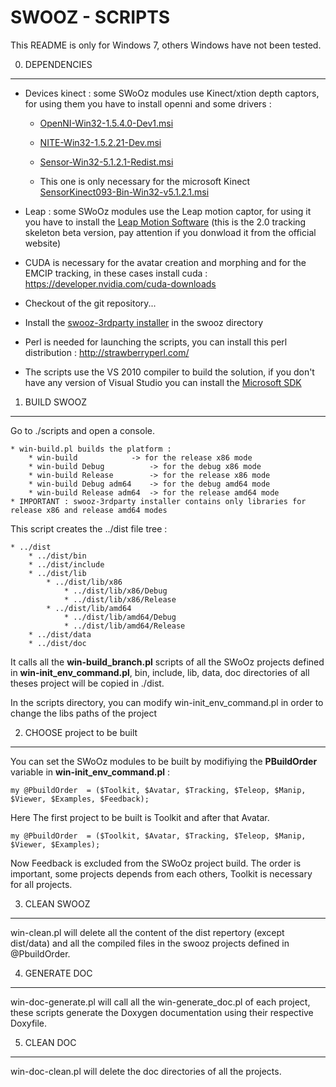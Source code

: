 SWOOZ - SCRIPTS
===============

This README is only for Windows 7, others Windows have not been tested.


0. DEPENDENCIES
---------------

 * Devices kinect : some SWoOz modules use Kinect/xtion depth captors, for using them you have to install openni and some drivers :

	- [OpenNI-Win32-1.5.4.0-Dev1.msi](https://mega.co.nz/#!vZNWBLgC!SHhJy4ZCSKf__OQDq-fPIUuYvHvsceWFXNdUzaANtLs)

	- [NITE-Win32-1.5.2.21-Dev.msi](https://mega.co.nz/#!LQ8lRDob!sjsfcA2Dze2tQx4gov23RLPSPxp8QRliX1DayLbz_2k)
	
	- [Sensor-Win32-5.1.2.1-Redist.msi](https://mega.co.nz/#!DdlXRBzZ!rTq6ODc1Vy8IVyUxNIHzVv_FF_iqMphy5UA8lYiOeAs)

	- This one is only necessary for the microsoft Kinect  [SensorKinect093-Bin-Win32-v5.1.2.1.msi](https://mega.co.nz/#!SMEyhawC!pF3DAzSxhCd6IqNDvhCoqQgOe6F5UFuxAnpv1BdETP4)
	
 * Leap : some SWoOz modules use the Leap motion captor,  for using it you have to install the [Leap Motion Software](https://mega.co.nz/#!jM0ClIAL!CQDI7-5zoPD5soe-ieEooHyTxMU0Q8OYGJ5zweTbGF0) (this is the 2.0 tracking skeleton beta version, pay attention if you donwload it from the official website)
	
 * CUDA is necessary for the avatar creation and morphing and for the EMCIP tracking, in these cases install cuda : https://developer.nvidia.com/cuda-downloads

 * Checkout of the git repository...

 * Install the [swooz-3rdparty installer](https://mega.co.nz/#!jM1QDIQI!K7eaQ0bLk7--PscWxjgZgtDaUx29udqO9GGrCO2m_78) in the swooz directory

 * Perl is needed for launching the scripts, you can install this perl distribution : http://strawberryperl.com/

 * The scripts use the VS 2010 compiler to build the solution, if you don't have any version of Visual Studio you can install the [Microsoft SDK](http://www.microsoft.com/en-us/download/details.aspx?id=8279)

1. BUILD SWOOZ
--------------

Go to ./scripts and open a console.

	* win-build.pl builds the platform :
		* win-build 		   -> for the release x86 mode
		* win-build Debug          -> for the debug x86 mode 
		* win-build Release  	   -> for the release x86 mode
		* win-build Debug adm64    -> for the debug amd64 mode 
		* win-build Release adm64  -> for the release amd64 mode
	* IMPORTANT : swooz-3rdparty installer contains only libraries for release x86 and release amd64 modes
	
This script creates the ../dist file tree :  

	* ../dist
		* ../dist/bin
		* ../dist/include
		* ../dist/lib
			* ../dist/lib/x86
				* ../dist/lib/x86/Debug
				* ../dist/lib/x86/Release
			* ../dist/lib/amd64
				* ../dist/lib/amd64/Debug
				* ../dist/lib/amd64/Release
		* ../dist/data
		* ../dist/doc

It calls all the **win-build_branch.pl** scripts of all the SWoOz projects defined in **win-init_env_command.pl**,
bin, include, lib, data, doc directories of all theses project will be copied in ./dist.

In the scripts directory, you can modify win-init_env_command.pl in order to change the libs paths of the project


2. CHOOSE project to be built
-----------------------------

You can set the SWoOz modules to be built by modifiying the **PBuildOrder** variable in **win-init_env_command.pl** :

	my @PbuildOrder  = ($Toolkit, $Avatar, $Tracking, $Teleop, $Manip, $Viewer, $Examples, $Feedback);

Here The first project to be built is Toolkit and after that Avatar.

	my @PbuildOrder  = ($Toolkit, $Avatar, $Tracking, $Teleop, $Manip, $Viewer, $Examples);

Now Feedback is excluded from the SWoOz project build.
The order is important, some projects depends from each others, Toolkit is necessary for all projects.


	
3. CLEAN SWOOZ
--------------
	
win-clean.pl will delete all the content of the dist repertory (except dist/data) and all the compiled files
in the swooz projects defined in @PbuildOrder.


4. GENERATE DOC
---------------
 
win-doc-generate.pl will call all the win-generate_doc.pl of each project, these scripts generate the Doxygen documentation using their respective Doxyfile.

5. CLEAN DOC
------------

win-doc-clean.pl will delete the doc directories of all the projects.



